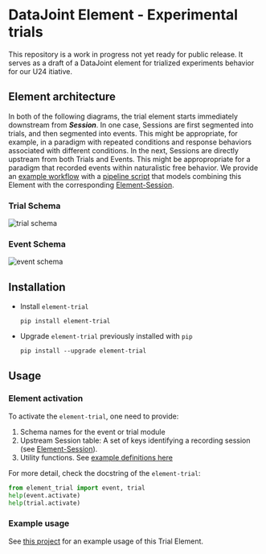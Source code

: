 # DataJoint Element - Experimental trials
This repository is a work in progress not yet ready for public release.
It serves as a draft of a DataJoint element for trialized experiments behavior
for our U24 itiative.

## Element architecture

In both of the following diagrams, the trial element starts immediately downstream from
***Session***. In one case, Sessions are first segmented into trials, and then 
segmented into events. This might be appropriate, for example, in a paradigm with 
repeated conditions and response behaviors associated with different conditions. In the 
next, Sessions are directly upstream from both Trials and Events. This might be appropropriate for a paradigm that recorded events within naturalistic free behavior. We  provide an
[example workflow](https://github.com/datajoint/workflow-trial/) with a
[pipeline script](https://github.com/datajoint/workflow-trial/blob/main/workflow_trial/pipeline.py)
that models combining this Element with the corresponding 
[Element-Session](https://github.com/datajoint/element-session).

### Trial Schema

![trial schema](images/attached_trial_element_trialized.svg)

### Event Schema
![event schema](images/attached_trial_element_events.svg)

## Installation

+ Install `element-trial`
    ```
    pip install element-trial
    ```

+ Upgrade `element-trial` previously installed with `pip`
    ```
    pip install --upgrade element-trial
    ```

<!---
+ Install `element-interface`

    + `element-interface` is a dependency of `element-trial`, however it is not 
      contained within `requirements.txt`.

    ```
    pip install "element-interface @ git+https://github.com/datajoint/element-interface"
    ```
-->

## Usage

### Element activation

To activate the `element-trial`, one need to provide:

1. Schema names for the event or trial module
2. Upstream Session table: A set of keys identifying a recording session (see [
Element-Session](https://github.com/datajoint/element-session)).
3. Utility functions. See 
[example definitions here](https://github.com/datajoint/workflow-trial/blob/main/workflow_trial/paths.py)

For more detail, check the docstring of the `element-trial`:
```python
from element_trial import event, trial
help(event.activate)
help(trial.activate)
```

### Example usage

See [this project](https://github.com/datajoint/workflow-trial) for an example usage of this Trial Element.
